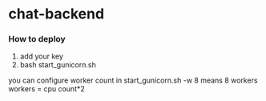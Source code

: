 # chat-backend

### How to deploy

1. add your key
2. bash start_gunicorn.sh

you can configure worker count in start_gunicorn.sh
-w 8 means 8 workers
workers = cpu count*2

